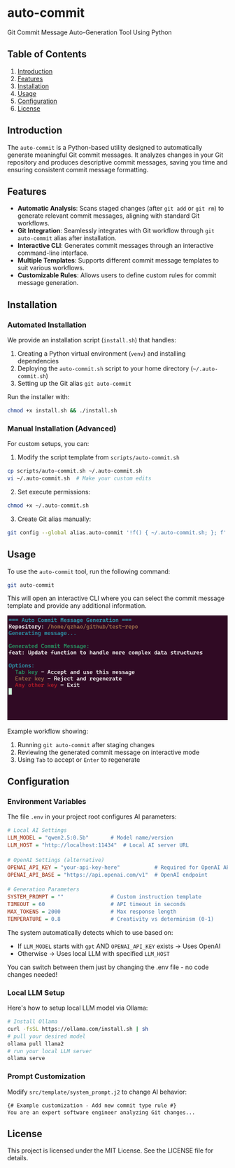 # auto-commit
Git Commit Message Auto-Generation Tool Using Python

## Table of Contents
1. [Introduction](#introduction)
2. [Features](#features)
3. [Installation](#installation)
4. [Usage](#usage)
5. [Configuration](#configuration)
6. [License](#license)

## Introduction
The `auto-commit` is a Python-based utility designed to automatically generate meaningful Git commit messages. It analyzes changes in your Git repository and produces descriptive commit messages, saving you time and ensuring consistent commit message formatting.

## Features
- **Automatic Analysis**: Scans staged changes (after `git add` or `git rm`) to generate relevant commit messages, aligning with standard Git workflows.
- **Git Integration**: Seamlessly integrates with Git workflow through `git auto-commit` alias after installation.
- **Interactive CLI**: Generates commit messages through an interactive command-line interface.
- **Multiple Templates**: Supports different commit message templates to suit various workflows.
- **Customizable Rules**: Allows users to define custom rules for commit message generation.

## Installation
### Automated Installation
We provide an installation script (`install.sh`) that handles:
1. Creating a Python virtual environment (`venv`) and installing dependencies
2. Deploying the `auto-commit.sh` script to your home directory (`~/.auto-commit.sh`)
3. Setting up the Git alias `git auto-commit`

Run the installer with:
```bash
chmod +x install.sh && ./install.sh
```

### Manual Installation (Advanced)
For custom setups, you can:

1. Modify the script template from `scripts/auto-commit.sh`
```bash
cp scripts/auto-commit.sh ~/.auto-commit.sh
vi ~/.auto-commit.sh  # Make your custom edits
```
2. Set execute permissions:
```bash
chmod +x ~/.auto-commit.sh
```
3. Create Git alias manually:
```bash
git config --global alias.auto-commit '!f() { ~/.auto-commit.sh; }; f'
```

## Usage
To use the `auto-commit` tool, run the following command:

```bash
git auto-commit
```
This will open an interactive CLI where you can select the commit message template and provide any additional information.

![Description of the image](figs/usage.png)

Example workflow showing:

1. Running `git auto-commit` after staging changes
2. Reviewing the generated commit message on interactive mode
3. Using `Tab` to accept or `Enter` to regenerate


## Configuration

### Environment Variables

The file `.env` in your project root configures AI parameters:

```ini
# Local AI Settings
LLM_MODEL = "qwen2.5:0.5b"       # Model name/version
LLM_HOST = "http://localhost:11434"  # Local AI server URL

# OpenAI Settings (alternative)
OPENAI_API_KEY = "your-api-key-here"           # Required for OpenAI API
OPENAI_API_BASE = "https://api.openai.com/v1"  # OpenAI endpoint

# Generation Parameters
SYSTEM_PROMPT = ""               # Custom instruction template
TIMEOUT = 60                     # API timeout in seconds
MAX_TOKENS = 2000                # Max response length
TEMPERATURE = 0.8                # Creativity vs determinism (0-1)
```
The system automatically detects which to use based on:

- If ``LLM_MODEL`` starts with ``gpt`` AND ``OPENAI_API_KEY`` exists → Uses OpenAI
- Otherwise → Uses local LLM with specified ``LLM_HOST``

You can switch between them just by changing the .env file - no code changes needed!

### Local LLM Setup

Here's how to setup local LLM model via Ollama:
```bash
# Install Ollama
curl -fsSL https://ollama.com/install.sh | sh
# pull your desired model 
ollama pull llama2
# run your local LLM server
ollama serve
```


### Prompt Customization

Modify `src/template/system_prompt.j2` to change AI behavior:
```jinja2
{# Example customization - Add new commit type rule #}
You are an expert software engineer analyzing Git changes...
```

## License
This project is licensed under the MIT License. See the LICENSE file for details.
